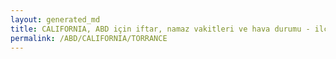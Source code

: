```yaml
---
layout: generated_md
title: CALIFORNIA, ABD için iftar, namaz vakitleri ve hava durumu - ilçe/eyalet seç
permalink: /ABD/CALIFORNIA/TORRANCE
---
```


<script type="text/javascript">
  var country = ABD;
  var city = CALIFORNIA;
  var state = TORRANCE;
  var lat = 72;
  var lon = 21;
</script>
